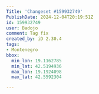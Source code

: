 ```yaml
---
Title: 'Changeset #159932749'
PublishDate: 2024-12-04T20:19:51Z
id: 159932749
user: Badojo
comment: Tag fix
created_by: iD 2.30.4
tags:
- Montenegro
bbox:
  min_lon: 19.1162785
  min_lat: 42.5194936
  max_lon: 19.1924098
  max_lat: 42.5592304

---
```

